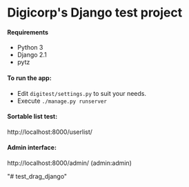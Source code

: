 # Digicorp's Django test project

#### Requirements

* Python 3
* Django 2.1
* pytz


#### To run the app:

* Edit `digitest/settings.py` to suit your needs.
* Execute `./manage.py runserver`

#### Sortable list test:

http://localhost:8000/userlist/

#### Admin interface:

http://localhost:8000/admin/
(admin:admin)



"# test_drag_django" 
